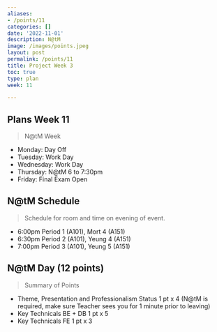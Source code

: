 ```yaml
---
aliases:
- /points/11
categories: []
date: '2022-11-01'
description: N@tM
image: /images/points.jpeg
layout: post
permalink: /points/11
title: Project Week 3
toc: true
type: plan
week: 11

---
```


## Plans Week 11
> N@tM Week
- Monday: Day Off
- Tuesday: Work Day
- Wednesday: Work Day
- Thursday: N@tM 6 to 7:30pm
- Friday: Final Exam Open
## N@tM Schedule
> Schedule for room and time on evening of event.
- 6:00pm Period 1 (A101), Mort 4 (A151)
- 6:30pm Period 2 (A101), Yeung 4 (A151)
- 7:00pm Period 3 (A101), Yeung 5 (A151)
## N@tM Day (12 points)
> Summary of Points
- Theme, Presentation and Professionalism Status 1 pt x 4  (N@tM is required, make sure Teacher sees you for 1 minute prior to leaving)
- Key Technicals BE + DB 1 pt x 5
- Key Technicals FE 1 pt x 3